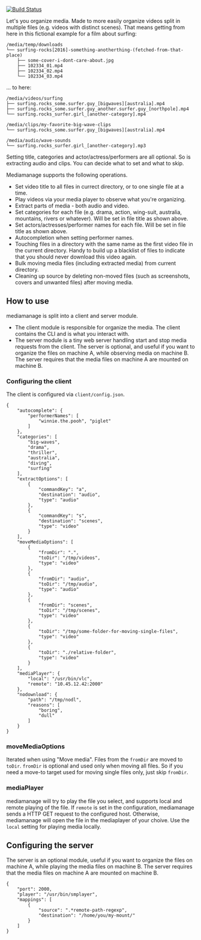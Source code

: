 
[![Build Status](https://travis-ci.org/kmkr/mediamanage.svg?branch=master)](https://travis-ci.org/kmkr/mediamanage.svg?branch=master)

Let's you organize media. Made to more easily organize videos split in multiple files (e.g. videos with distinct scenes). That means getting from here in this fictional example for a film about surfing:

    /media/temp/downloads
    └── surfing-rocks[2016]-something-anotherthing-(fetched-from-that-place)
        ├── some-cover-i-dont-care-about.jpg
        ├── 102334_01.mp4
        ├── 102334_02.mp4
        └── 102334_03.mp4

... to here:

    /media/videos/surfing
    ├── surfing.rocks_some.surfer.guy_[bigwaves][australia].mp4
    ├── surfing.rocks_some.surfer.guy_another.surfer.guy_[northpole].mp4
    └── surfing.rocks_surfer.girl_[another-category].mp4

    /media/clips/my-favorite-big-wave-clips
    └── surfing.rocks_some.surfer.guy_[bigwaves][australia].mp4

    /media/audio/wave-sounds
    └── surfing.rocks_surfer.girl_[another-category].mp3

Setting title, categories and actor/actress/performers are all optional. So is extracting audio and clips. You can decide what to set and what to skip.


Mediamanage supports the following operations.

- Set video title to all files in currect directory, or to one single file at a time.
- Play videos via your media player to observe what you're organizing.
- Extract parts of media - both audio and video.
- Set categories for each file (e.g. drama, action, wing-suit, australia, mountains, rivers or whatever). Will be set in file title as shown above.
- Set actors/actresses/performer names for each file. Will be set in file title as shown above.
- Autocompletion when setting performer names.
- Touching files in a directory with the same name as the first video file in the current directory. Handy to build up a blacklist of files to indicate that you should never download this video again.
- Bulk moving media files (including extracted media) from current directory.
- Cleaning up source by deleting non-moved files (such as screenshots, covers and unwanted files) after moving media.

## How to use

mediamanage is split into a client and server module.

* The client module is responsible for organize the media. The client contains the CLI and is what you interact with.
* The server module is a tiny web server handling start and stop media requests from the client. The server is optional, and useful if you want to organize the files on machine A, while observing media on machine B. The server requires that the media files on machine A are mounted on machine B.

### Configuring the client

The client is configured via `client/config.json`.

    {
        "autocomplete": {
            "performerNames": [
                "winnie.the.pooh", "piglet"
            ]
        },
        "categories": [
            "big-waves",
            "drama",
            "thriller",
            "australia",
            "diving",
            "surfing"
        ],
        "extractOptions": [
            {
                "commandKey": "a",
                "destination": "audio",
                "type": "audio"
            },
            {
                "commandKey": "s",
                "destination": "scenes",
                "type": "video"
            }
        ],
        "moveMediaOptions": [
            {
                "fromDir": ".",
                "toDir": "/tmp/videos",
                "type": "video"
            },
            {
                "fromDir": "audio",
                "toDir": "/tmp/audio",
                "type": "audio"
            },
            {
                "fromDir": "scenes",
                "toDir": "/tmp/scenes",
                "type": "video"
            },
            {
                "toDir": "/tmp/some-folder-for-moving-single-files",
                "type": "video"
            },
            {
                "toDir": "./relative-folder",
                "type": "video"
            }
        ],
        "mediaPlayer": {
            "local": "/usr/bin/vlc",
            "remote": "10.45.12.42:2000"
        },
        "nodownload": {
            "path": "/tmp/nodl",
            "reasons": [
                "boring",
                "dull"
            ]
        }
    }

### moveMediaOptions

Iterated when using "Move media". Files from the `fromDir` are moved to `toDir`. `fromDir` is optional and used only when moving all files. So if you need a move-to target used for moving single files only, just skip `fromDir`.

### mediaPlayer

mediamanage will try to play the file you select, and supports local and remote playing of the file. If `remote` is set in the configuration, mediamanage sends a HTTP GET request to the configured host. Otherwise, mediamanage will open the file in the mediaplayer of your choive. Use the `local` setting for playing media locally.

## Configuring the server

The server is an optional module, useful if you want to organize the files on machine A, while playing the media files on machine B. The server requires that the media files on machine A are mounted on machine B.

    {
        "port": 2000,
        "player": "/usr/bin/smplayer",
        "mappings": [
            {
                "source": ".*remote-path-regexp",
                "destination": "/home/you/my-mount/"
            }
        ]
    }

